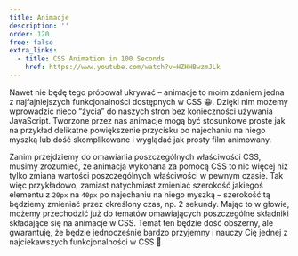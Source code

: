 ```yaml
---
title: Animacje
description: ''
order: 120
free: false
extra_links:
  - title: CSS Animation in 100 Seconds
    href: https://www.youtube.com/watch?v=HZHHBwzmJLk
---
```


Nawet nie będę tego próbował ukrywać – animacje to moim zdaniem jedna z najfajniejszych funkcjonalności dostępnych w CSS 😀. Dzięki nim możemy wprowadzić nieco “życia” do naszych stron bez konieczności używania JavaScript. Tworzone przez nas animacje mogą być stosunkowe proste jak na przykład delikatne powiększenie przycisku po najechaniu na niego myszką lub dość skomplikowane i wyglądać jak prosty film animowany.

Zanim przejdziemy do omawiania poszczególnych właściwości CSS, musimy zrozumieć, że animacja wykonana za pomocą CSS to nic więcej niż tylko zmiana wartości poszczególnych właściwości w pewnym czasie. Tak więc przykładowo, zamiast natychmiast zmieniać szerokość jakiegoś elementu z `20px` na `40px` po najechaniu na niego myszką – szerokość tą będziemy zmieniać przez określony czas, np. 2 sekundy. Mając to w głowie, możemy przechodzić już do tematów omawiających poszczególne składniki składające się na animacje w CSS. Temat ten będzie dość obszerny, ale gwarantuję, że będzie jednocześnie bardzo przyjemny i nauczy Cię jednej z najciekawszych funkcjonalności w CSS 🙂
